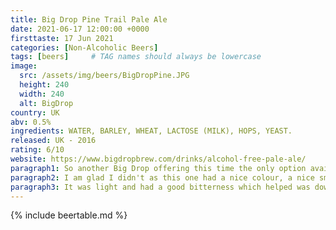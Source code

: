 ```yaml
---
title: Big Drop Pine Trail Pale Ale
date: 2021-06-17 12:00:00 +0000
firsttaste: 17 Jun 2021
categories: [Non-Alcoholic Beers]
tags: [beers]     # TAG names should always be lowercase
image:
  src: /assets/img/beers/BigDropPine.JPG
  height: 240
  width: 240
  alt: BigDrop
country: UK
abv: 0.5%
ingredients: WATER, BARLEY, WHEAT, LACTOSE (MILK), HOPS, YEAST.
released: UK - 2016
rating: 6/10
website: https://www.bigdropbrew.com/drinks/alcohol-free-pale-ale/
paragraph1: So another Big Drop offering this time the only option available at Nandos and after the Galactic I almost ordered a bottomless sprite.
paragraph2: I am glad I didn't as this one had a nice colour, a nice smell and more importantly a nice taste.
paragraph3: It was light and had a good bitterness which helped was down the hot piri-piri sauce. Big Drop are forgiven for the milk stout!
---
```

{% include beertable.md %}
